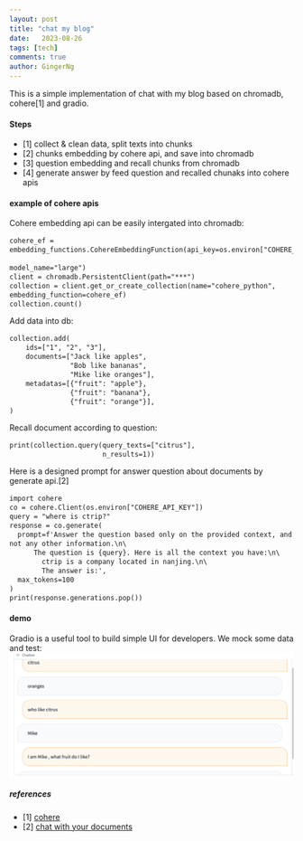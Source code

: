 ```yaml
---
layout: post
title: "chat my blog"
date:   2023-08-26
tags: [tech]
comments: true
author: GingerNg
---
```


This is a simple implementation of chat with my blog based on chromadb, cohere[1] and gradio.

#### Steps
- [1] collect & clean data, split texts into chunks
- [2] chunks embedding by cohere api, and save into chromadb
- [3] question embedding and recall chunks from chromadb
- [4] generate answer by feed question and recalled chunaks into cohere apis

#### example of cohere apis
Cohere embedding api can be easily intergated into chromadb:
```
cohere_ef = embedding_functions.CohereEmbeddingFunction(api_key=os.environ["COHERE_API_KEY"],
                                                        model_name="large")
client = chromadb.PersistentClient(path="***")
collection = client.get_or_create_collection(name="cohere_python", embedding_function=cohere_ef)
collection.count()
```
Add data into db:
```
collection.add(
    ids=["1", "2", "3"],
    documents=["Jack like apples",
               "Bob like bananas",
               "Mike like oranges"],
    metadatas=[{"fruit": "apple"},
               {"fruit": "banana"},
               {"fruit": "orange"}],
)
```
Recall document according to question:
```
print(collection.query(query_texts=["citrus"],
                       n_results=1))
```
Here is a designed prompt for answer question about documents by generate api.[2]
```
import cohere
co = cohere.Client(os.environ["COHERE_API_KEY"])
query = "where is ctrip?"
response = co.generate(
  prompt=f'Answer the question based only on the provided context, and not any other information.\n\
      The question is {query}. Here is all the context you have:\n\
        ctrip is a company located in nanjing.\n\
        The answer is:',
  max_tokens=100
)
print(response.generations.pop())
```
#### demo
Gradio is a useful tool to build simple UI for developers. We mock some data and test:
![cases-gradio](https://github.com/GingerNg/gingerng.github.io/blob/master/images/cohere_chroma_demo.png?raw=true)

##### references
- [1] [cohere](https://docs.cohere.com/reference/about)
- [2] [chat with your documents](https://github.com/chroma-core/chroma/tree/main/examples/chat_with_your_documents)